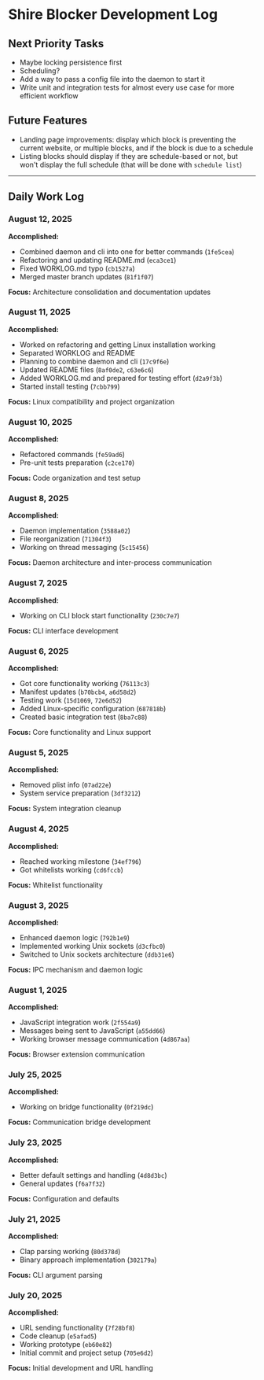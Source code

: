 # Shire Blocker Development Log

## Next Priority Tasks
- Maybe locking persistence first
- Scheduling?
- Add a way to pass a config file into the daemon to start it
- Write unit and integration tests for almost every use case for more efficient workflow

## Future Features
- Landing page improvements: display which block is preventing the current website, or multiple blocks, and if the block is due to a schedule
- Listing blocks should display if they are schedule-based or not, but won't display the full schedule (that will be done with `schedule list`)

---

## Daily Work Log

### August 12, 2025
**Accomplished:**
- Combined daemon and cli into one for better commands (`1fe5cea`)
- Refactoring and updating README.md (`eca3ce1`)
- Fixed WORKLOG.md typo (`cb1527a`)
- Merged master branch updates (`81f1f07`)

**Focus:** Architecture consolidation and documentation updates

### August 11, 2025
**Accomplished:**
- Worked on refactoring and getting Linux installation working
- Separated WORKLOG and README
- Planning to combine daemon and cli (`17c9f6e`)
- Updated README files (`8af0de2`, `c63e6c6`)
- Added WORKLOG.md and prepared for testing effort (`d2a9f3b`)
- Started install testing (`7cbb799`)

**Focus:** Linux compatibility and project organization

### August 10, 2025
**Accomplished:**
- Refactored commands (`fe59ad6`)
- Pre-unit tests preparation (`c2ce170`)

**Focus:** Code organization and test setup

### August 8, 2025
**Accomplished:**
- Daemon implementation (`3588a02`)
- File reorganization (`71304f3`)
- Working on thread messaging (`5c15456`)

**Focus:** Daemon architecture and inter-process communication

### August 7, 2025
**Accomplished:**
- Working on CLI block start functionality (`230c7e7`)

**Focus:** CLI interface development

### August 6, 2025
**Accomplished:**
- Got core functionality working (`76113c3`)
- Manifest updates (`b70bcb4`, `a6d58d2`)
- Testing work (`15d1069`, `72e6d52`)
- Added Linux-specific configuration (`687818b`)
- Created basic integration test (`8ba7c88`)

**Focus:** Core functionality and Linux support

### August 5, 2025
**Accomplished:**
- Removed plist info (`07ad22e`)
- System service preparation (`3df3212`)

**Focus:** System integration cleanup

### August 4, 2025
**Accomplished:**
- Reached working milestone (`34ef796`)
- Got whitelists working (`cd6fccb`)

**Focus:** Whitelist functionality

### August 3, 2025
**Accomplished:**
- Enhanced daemon logic (`792b1e9`)
- Implemented working Unix sockets (`d3cfbc0`)
- Switched to Unix sockets architecture (`ddb31e6`)

**Focus:** IPC mechanism and daemon logic

### August 1, 2025
**Accomplished:**
- JavaScript integration work (`2f554a9`)
- Messages being sent to JavaScript (`a55dd66`)
- Working browser message communication (`4d867aa`)

**Focus:** Browser extension communication

### July 25, 2025
**Accomplished:**
- Working on bridge functionality (`0f219dc`)

**Focus:** Communication bridge development

### July 23, 2025
**Accomplished:**
- Better default settings and handling (`4d8d3bc`)
- General updates (`f6a7f32`)

**Focus:** Configuration and defaults

### July 21, 2025
**Accomplished:**
- Clap parsing working (`80d378d`)
- Binary approach implementation (`302179a`)

**Focus:** CLI argument parsing

### July 20, 2025
**Accomplished:**
- URL sending functionality (`7f28bf8`)
- Code cleanup (`e5afad5`)
- Working prototype (`eb60e82`)
- Initial commit and project setup (`705e6d2`)

**Focus:** Initial development and URL handling

